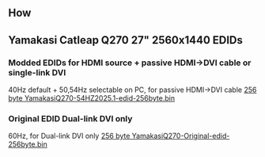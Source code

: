 ## How
## Yamakasi Catleap Q270 27" 2560x1440 EDIDs

### Modded EDIDs for HDMI source + passive HDMI->DVI cable or single-link DVI
40Hz default + 50,54Hz selectable on PC, for passive HDMI->DVI cable [256 byte YamakasiQ270-54HZ2025.1-edid-256byte.bin](YamakasiQ270-54HZ2025.1-edid-256byte.bin)

### Original EDID Dual-link DVI only
60Hz, for Dual-link DVI only [256 byte YamakasiQ270-Original-edid-256byte.bin](YamakasiQ270-Original-edid-256byte.bin)